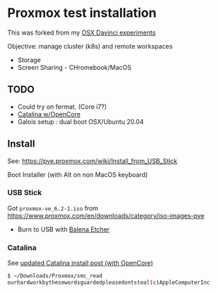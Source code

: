 # Proxmox test installation

This was forked from my [OSX Davinci experiments](https://github.com/daneroo/osx-install-davinci/blob/master/Proxmox.md)

Objective: manage cluster (k8s) and remote workspaces

- Storage
- Screen Sharing - CHromebook/MacOS

## TODO

- Could try on fermat. (Core i7?)
- [Catalina w/OpenCore](https://www.nicksherlock.com/2020/04/installing-macos-catalina-on-proxmox-with-opencore/)
- Galois setup : dual boot OSX/Ubuntu 20.04

## Install

See: <https://pve.proxmox.com/wiki/Install_from_USB_Stick>

Boot Installer (with Alt on non MacOS keyboard)

### USB Stick

Got `proxmox-ve_6.2-1.iso` from <https://www.proxmox.com/en/downloads/category/iso-images-pve>

- Burn to USB with [Balena Etcher](https://www.balena.io/etcher/)

### Catalina

See [updated Catalina install post (with OpenCore)](https://www.nicksherlock.com/2020/04/installing-macos-catalina-on-proxmox-with-opencore/)

```bash
$ ~/Downloads/Proxmox/smc_read
ourhardworkbythesewordsguardedpleasedontsteal(c)AppleComputerInc
```
